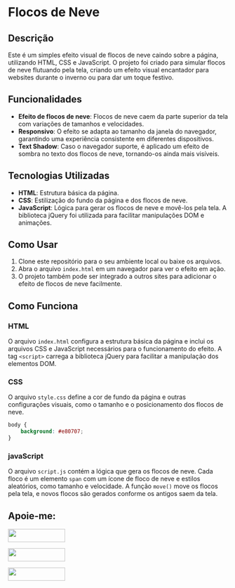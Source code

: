 # Flocos de Neve

## Descrição

Este é um simples efeito visual de flocos de neve caindo sobre a página, utilizando HTML, CSS e JavaScript. O projeto foi criado para simular flocos de neve flutuando pela tela, criando um efeito visual encantador para websites durante o inverno ou para dar um toque festivo.

## Funcionalidades

- **Efeito de flocos de neve**: Flocos de neve caem da parte superior da tela com variações de tamanhos e velocidades.
- **Responsivo**: O efeito se adapta ao tamanho da janela do navegador, garantindo uma experiência consistente em diferentes dispositivos.
- **Text Shadow**: Caso o navegador suporte, é aplicado um efeito de sombra no texto dos flocos de neve, tornando-os ainda mais visíveis.

## Tecnologias Utilizadas

- **HTML**: Estrutura básica da página.
- **CSS**: Estilização do fundo da página e dos flocos de neve.
- **JavaScript**: Lógica para gerar os flocos de neve e movê-los pela tela. A biblioteca jQuery foi utilizada para facilitar manipulações DOM e animações.

## Como Usar

1. Clone este repositório para o seu ambiente local ou baixe os arquivos.
2. Abra o arquivo `index.html` em um navegador para ver o efeito em ação.
3. O projeto também pode ser integrado a outros sites para adicionar o efeito de flocos de neve facilmente.

## Como Funciona

### HTML

O arquivo `index.html` configura a estrutura básica da página e inclui os arquivos CSS e JavaScript necessários para o funcionamento do efeito. A tag `<script>` carrega a biblioteca jQuery para facilitar a manipulação dos elementos DOM.

### CSS

O arquivo `style.css` define a cor de fundo da página e outras configurações visuais, como o tamanho e o posicionamento dos flocos de neve.

```css
body {
    background: #e80707;
}
```

### javaScript

O arquivo ```script.js``` contém a lógica que gera os flocos de neve. Cada floco é um elemento ```span``` com um ícone de floco de neve e estilos aleatórios, como tamanho e velocidade. A função ```move()``` move os flocos pela tela, e novos flocos são gerados conforme os antigos saem da tela.

## Apoie-me:

<a href="https://buymeacoffee.com/antonio13" target="_blank"><img loading="lazy" src="https://img.buymeacoffee.com/button-api/?text=Buy%20me%20a%20coffee&emoji=&slug=seu_nome_de_usuario&button_colour=FFDD00&font_colour=000000&font_family=Cookie&outline_colour=000000&coffee_colour=ffffff" width="130" height="30"></a>

<a href="https://www.paypal.com/donate/?hosted_button_id=DN574F28FYUNG" target="_blank"><img loading="lazy" src="https://upload.wikimedia.org/wikipedia/commons/b/b5/PayPal.svg" width="130" height="30"></a>

<a href="https://github.com/sponsors/Ninja1375" target="_blank"><img loading="lazy" src="https://img.shields.io/badge/-Sponsor-ea4aaa?style=for-the-badge&logo=github&logoColor=white" width="130" height="30"></a>
